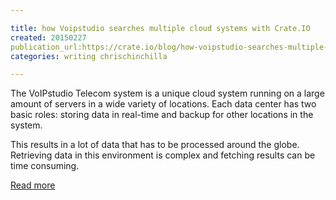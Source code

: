 ```yaml
---

title: how Voipstudio searches multiple cloud systems with Crate.IO
created: 20150227
publication_url:https://crate.io/blog/how-voipstudio-searches-multiple-cloud-systems-with-crate/
categories: writing chrischinchilla

---
```

The VoIPstudio Telecom system is a unique cloud system running on a large amount of servers in a wide variety of locations. Each data center has two basic roles: storing data in real-time and backup for other locations in the system.

This results in a lot of data that has to be processed around the globe. Retrieving data in this environment is complex and fetching results can be time consuming.

[Read more](https://crate.io/blog/how-voipstudio-searches-multiple-cloud-systems-with-crate/)
